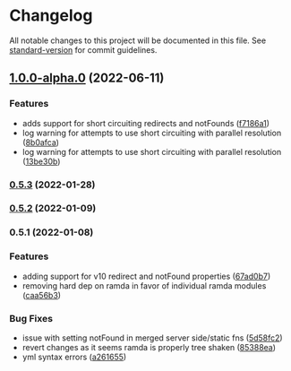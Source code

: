 # Changelog

All notable changes to this project will be documented in this file. See [standard-version](https://github.com/conventional-changelog/standard-version) for commit guidelines.

## [1.0.0-alpha.0](https://github.com/platypusrex/next-merge-props/compare/@release/0.5.3...@release/1.0.0-alpha.0) (2022-06-11)


### Features

* adds support for short circuiting redirects and notFounds ([f7186a1](https://github.com/platypusrex/next-merge-props/commit/f7186a164b3cbc869d91dbac8cb0efca07b0d1c2))
* log warning for attempts to use short circuiting with parallel resolution ([8b0afca](https://github.com/platypusrex/next-merge-props/commit/8b0afca95d14bdce7b2ae7c46197c6f58fd5bafb))
* log warning for attempts to use short circuiting with parallel resolution ([13be30b](https://github.com/platypusrex/next-merge-props/commit/13be30b662398e84cc066fd62161cf9a14cedf49))

### [0.5.3](https://github.com/platypusrex/next-merge-props/compare/@release/0.5.2...@release/0.5.3) (2022-01-28)

### [0.5.2](https://github.com/platypusrex/next-merge-props/compare/@release/0.5.1...@release/0.5.2) (2022-01-09)

### 0.5.1 (2022-01-08)


### Features

* adding support for v10 redirect and notFound properties ([67ad0b7](https://github.com/platypusrex/next-merge-props/commit/67ad0b7d25c9d8d209254a136e8d9c27d78f7cea))
* removing hard dep on ramda in favor of individual ramda modules ([caa56b3](https://github.com/platypusrex/next-merge-props/commit/caa56b3e76bef1ba8cf3e8696d17a0da977553e6))


### Bug Fixes

* issue with setting notFound in merged server side/static fns ([5d58fc2](https://github.com/platypusrex/next-merge-props/commit/5d58fc298e3beaeab227da32706e96710c7550ae))
* revert changes as it seems ramda is properly tree shaken ([85388ea](https://github.com/platypusrex/next-merge-props/commit/85388ea05034825ef8e35f8385affe2cca254933))
* yml syntax errors ([a261655](https://github.com/platypusrex/next-merge-props/commit/a2616558fed832c4726bcbc8ff6790c91e9ac4b8))

